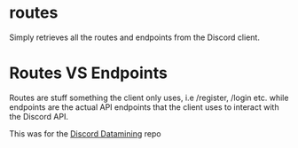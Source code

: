 # routes

Simply retrieves all the routes and endpoints from the Discord client.

# Routes VS Endpoints

Routes are stuff something the client only uses, i.e /register, /login etc. while endpoints are the actual API endpoints that the client uses to interact with the Discord API.


This was for the [Discord Datamining](https://github.com/Discord-Datamining/Discord-Datamining) repo